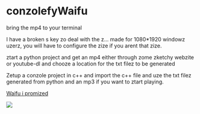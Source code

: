 # conzolefyWaifu
bring the mp4 to your terminal

I have a broken s key zo deal with the z...
made for 1080*1920 windowz uzerz, you will have to configure the zize if you arent that zize.

ztart a python project and get an mp4 either through zome zketchy webzite or youtube-dl and chooze a location for the txt filez to be generated

Zetup a conzole project in c++ and import the c++ file and uze the txt filez generated from python and an mp3 if you want to ztart playing.

<a href='https://www.youtube.com/watch?v=Kl2n_AAFMmg'>Waifu i promized</a>

![](https://github.com/origami69/terminifyWaifu/blob/main/cute.gif)
